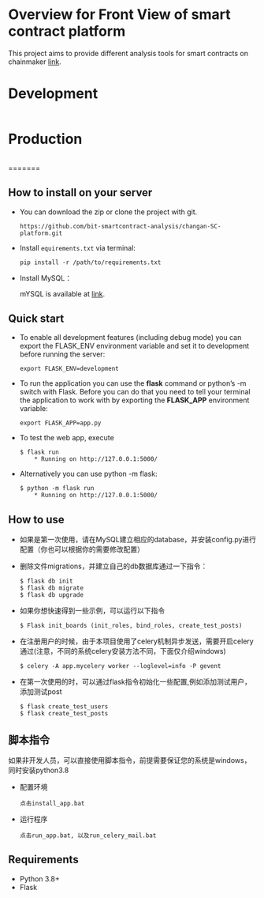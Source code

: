 # Overview for Front View of smart contract platform
This project aims to provide different analysis tools for smart contracts on chainmaker [link](https://chainmaker.org.cn).

# Development

```

```


# Production

```

```

=======

## How to install on your server

* You can download the zip or clone the project with git.

    `https://github.com/bit-smartcontract-analysis/changan-SC-platform.git`

* Install `equirements.txt` via terminal: 

    `pip install -r /path/to/requirements.txt`

* Install MySQL：

    mYSQL is available at [link](https://dev.mysql.com/downloads/mysql/).


## Quick start

* To enable all development features (including debug mode) you can export the FLASK_ENV environment variable and set it to development before running the server:

    `export FLASK_ENV=development`

* To run the application you can use the **flask** command or python’s -m switch with Flask. Before you can do that you need to tell your terminal the application to work with by exporting the **FLASK_APP** environment variable:

    `export FLASK_APP=app.py`

* To test the web app, execute

    ``` Shell
    $ flask run
        * Running on http://127.0.0.1:5000/
    ```

* Alternatively you can use python -m flask:
    ``` Shell
    $ python -m flask run
        * Running on http://127.0.0.1:5000/
    ```
## How to use

* 如果是第一次使用，请在MySQL建立相应的database，并安装config.py进行配置（你也可以根据你的需要修改配置）

* 删除文件migrations，并建立自己的db数据库通过一下指令：
    ``` Shell
   $ flask db init
   $ flask db migrate
   $ flask db upgrade
    ```

* 如果你想快速得到一些示例，可以运行以下指令
    ``` Shell
    $ Flask init_boards (init_roles, bind_roles, create_test_posts)
    ```

* 在注册用户的时候，由于本项目使用了celery机制异步发送，需要开启celery通过(注意，不同的系统celery安装方法不同，下面仅介绍windows)
    ``` Shell
    $ celery -A app.mycelery worker --loglevel=info -P gevent
    ```

* 在第一次使用的时，可以通过flask指令初始化一些配置,例如添加测试用户，添加测试post
    ``` Shell
    $ flask create_test_users 
    $ flask create_test_posts
    ``` 
 
## 脚本指令
  如果非开发人员，可以直接使用脚本指令，前提需要保证您的系统是windows，同时安装python3.8
* 配置环境
  ```
  点击install_app.bat
  ```
* 运行程序
  ```
  点击run_app.bat, 以及run_celery_mail.bat
  ```

## Requirements

* Python 3.8+
* Flask
